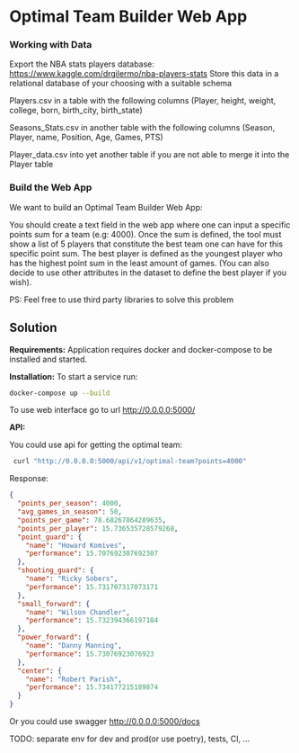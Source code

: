 # Optimal Team Builder Web App

### Working with Data 
Export the NBA stats players database: https://www.kaggle.com/drgilermo/nba-players-stats
Store this data in a relational database of your choosing with a suitable schema

Players.csv in a table with the following columns (Player, height, weight, college, born, birth_city, birth_state)

Seasons_Stats.csv in another table with the following columns (Season, Player, name, Position, Age, Games, PTS)

Player_data.csv into yet another table if you are not able to merge it into the Player table

### Build the Web App 
We want to build an Optimal Team Builder Web App: 

You should create a text field in the web app where one can input a specific points sum for a team (e.g: 4000). Once the sum is defined, the tool must show a list of 5 players that constitute the best team one can have for this specific point sum. The best player is defined as the youngest player who has the highest point sum in the least amount of games. (You can also decide to use other attributes in the dataset to define the best player if you wish).

PS: Feel free to use third party libraries to solve this problem

## Solution

**Requirements:**
Application requires docker and docker-compose to be installed and started.

**Installation:**
To start a service run:
```bash
docker-compose up --build
```
To use web interface go to url http://0.0.0.0:5000/

**API:**

You could use api for getting the optimal team:

```bash
 curl "http://0.0.0.0:5000/api/v1/optimal-team?points=4000" 
```
Response:
```json
{
  "points_per_season": 4000,
  "avg_games_in_season": 50,
  "points_per_game": 78.68267864289635,
  "points_per_player": 15.736535728579268,
  "point_guard": {
    "name": "Howard Komives",
    "performance": 15.707692307692307
  },
  "shooting_guard": {
    "name": "Ricky Sobers",
    "performance": 15.731707317073171
  },
  "small_forward": {
    "name": "Wilson Chandler",
    "performance": 15.732394366197184
  },
  "power_forward": {
    "name": "Danny Manning",
    "performance": 15.73076923076923
  },
  "center": {
    "name": "Robert Parish",
    "performance": 15.734177215189874
  }
}
```

Or you could use swagger http://0.0.0.0:5000/docs

TODO: separate env for dev and prod(or use poetry), tests, CI, ...
